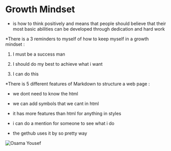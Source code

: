 # Growth Mindset
* is how to think positively and means that people should believe that their most basic abilities can be developed through dedication and hard work

*There is a 3 reminders to myself of how to keep myself in a growth mindset :

1. I must be a success man

2. I should do my best to achieve what i want

3. I can do this

*There is 5 different features of Markdown to structure a web page :

- we dont need to know the html

- we can add symbols that we cant in html 

- it has more features than html for anything in styles

- i can do a mention for someone to see what i do

- the gethub uses it by so pretty way


![Osama Yousef](https://scontent.famm2-2.fna.fbcdn.net/v/t31.0-0/p640x640/16299813_1087917341335079_5566018892039001048_o.jpg?_nc_cat=105&_nc_ohc=-OM27s33cF8AX__G4Ff&_nc_ht=scontent.famm2-2.fna&_nc_tp=6&oh=b6776a1e0632ff81ebdcfafc30ff01ca&oe=5E8E0857)




